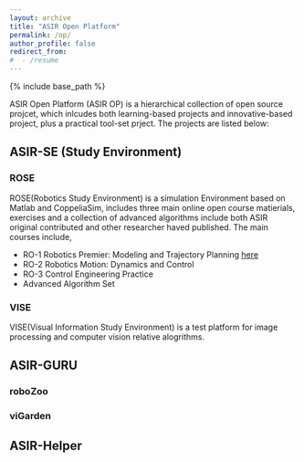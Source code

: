 ```yaml
---
layout: archive
title: "ASIR Open Platform"
permalink: /op/
author_profile: false
redirect_from:
#  - /resume
---
```

{% include base_path %}


ASIR Open Platform (ASIR OP) is a hierarchical collection of open source projcet, which inlcudes both learning-based projects and innovative-based project, plus a practical tool-set prject. 
The projects are listed below:

## ASIR-SE (Study Environment)
### ROSE
ROSE(Robotics Study Environment) is a simulation Environment based on Matlab and CoppeliaSim, includes three main online open course matierials, exercises and a collection of advanced algorithms include both ASIR original contributed and other researcher haved published. 
The main courses include,
- RO-1 Robotics Premier: Modeling and Trajectory Planning [here](/teaching/ro1-2025)
- RO-2 Robotics Motion: Dynamics and Control
- RO-3 Control Engineering Practice
- Advanced Algorithm Set
  
### VISE
VISE(Visual Information Study Environment) is a test platform for image processing and computer vision relative alogrithms. 

## ASIR-GURU
### roboZoo
### viGarden

## ASIR-Helper


